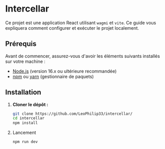# Intercellar

Ce projet est une application React utilisant `wagmi` et `vite`. Ce guide vous expliquera comment configurer et exécuter le projet localement.

## Prérequis

Avant de commencer, assurez-vous d'avoir les éléments suivants installés sur votre machine :

- [Node.js](https://nodejs.org/) (version 16.x ou ultérieure recommandée)
- [npm](https://www.npmjs.com/) ou [yarn](https://yarnpkg.com/) (gestionnaire de paquets)

## Installation

1. **Cloner le dépôt :**
   ```bash
   git clone https://github.com/LeoPhilip33/intercellar/
   cd intercellar
   npm install
   ```
   
2. Lancement
    ```bash
    npm run dev
    ```
